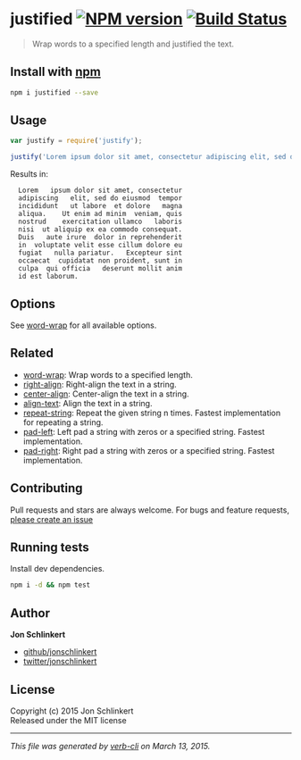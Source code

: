 # justified [![NPM version](https://badge.fury.io/js/justified.svg)](http://badge.fury.io/js/justified)  [![Build Status](https://travis-ci.org/jonschlinkert/justified.svg)](https://travis-ci.org/jonschlinkert/justified) 

> Wrap words to a specified length and justified the text.

## Install with [npm](npmjs.org)

```bash
npm i justified --save
```

## Usage

```js
var justify = require('justify');

justify('Lorem ipsum dolor sit amet, consectetur adipiscing elit, sed do eiusmod tempor incididunt ut labore et dolore magna aliqua. Ut enim ad minim veniam, quis nostrud exercitation ullamco laboris nisi ut aliquip ex ea commodo consequat. Duis aute irure dolor in reprehenderit in voluptate velit esse cillum dolore eu fugiat nulla pariatur. Excepteur sint occaecat cupidatat non proident, sunt in culpa qui officia deserunt mollit anim id est laborum.');
```

Results in:

```
  Lorem   ipsum dolor sit amet, consectetur
  adipiscing   elit, sed do eiusmod  tempor
  incididunt   ut labore  et dolore   magna
  aliqua.    Ut enim ad minim  veniam, quis
  nostrud    exercitation ullamco   laboris
  nisi  ut aliquip ex ea commodo consequat.
  Duis   aute irure  dolor in reprehenderit
  in  voluptate velit esse cillum dolore eu
  fugiat   nulla pariatur.   Excepteur sint
  occaecat  cupidatat non proident, sunt in
  culpa  qui officia   deserunt mollit anim
  id est laborum.
```

## Options
See [word-wrap] for all available options.

## Related
* [word-wrap](https://github.com/jonschlinkert/word-wrap): Wrap words to a specified length.
* [right-align](https://github.com/jonschlinkert/right-align): Right-align the text in a string.
* [center-align](https://github.com/jonschlinkert/center-align): Center-align the text in a string.
* [align-text](https://github.com/jonschlinkert/align-text): Align the text in a string.
* [repeat-string](https://github.com/jonschlinkert/repeat-string): Repeat the given string n times. Fastest implementation for repeating a string.
* [pad-left](https://github.com/jonschlinkert/pad-left): Left pad a string with zeros or a specified string. Fastest implementation.
* [pad-right](https://github.com/jonschlinkert/pad-right): Right pad a string with zeros or a specified string. Fastest implementation.

## Contributing
Pull requests and stars are always welcome. For bugs and feature requests, [please create an issue](https://github.com/jonschlinkert/justified/issues)

## Running tests
Install dev dependencies.

```bash
npm i -d && npm test
```

## Author

**Jon Schlinkert**
 
+ [github/jonschlinkert](https://github.com/jonschlinkert)
+ [twitter/jonschlinkert](http://twitter.com/jonschlinkert) 

## License
Copyright (c) 2015 Jon Schlinkert  
Released under the MIT license

***

_This file was generated by [verb-cli](https://github.com/assemble/verb-cli) on March 13, 2015._

[word-wrap]: https://github.com/jonschlinkert/word-wrap